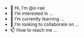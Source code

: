 - 👋 Hi, I’m @o-rae
- 👀 I’m interested in ...
- 🌱 I’m currently learning ...
- 💞️ I’m looking to collaborate on ...
- 📫 How to reach me ...

<!---
o-rae/o-rae is a ✨ special ✨ repository because its `README.md` (this file) appears on your GitHub profile.
You can click the Preview link to take a look at your changes.
--->

